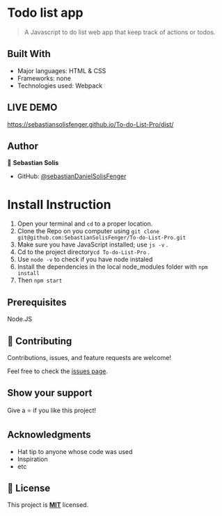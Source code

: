 # Todo list app

> A Javascript to do list web app that keep track of actions or todos.

## Built With

- Major languages: HTML & CSS
- Frameworks: none
- Technologies used: Webpack

## LIVE DEMO
https://sebastiansolisfenger.github.io/To-do-List-Pro/dist/

## Author

👤 **Sebastian Solis**

- GitHub: [@sebastianDanielSolisFenger](https://github.com/SebastianSolisFenger)


# Install Instruction
1. Open your terminal and `cd` to a proper location.
2. Clone the Repo on you computer using `git clone git@github.com:SebastianSolisFenger/To-do-List-Pro.git`
3. Make sure you have JavaScript installed; use `js -v` .
4. Cd to the project directory`cd To-do-List-Pro` .
5. Use `node -v` to check if you have node instaled
6. Install the dependencies in the local node_modules folder with `npm install`
7. Then `npm start`

## Prerequisites
Node.JS

## 🤝 Contributing

Contributions, issues, and feature requests are welcome!

Feel free to check the [issues page](../../issues/).

## Show your support

Give a ⭐️ if you like this project!

## Acknowledgments

- Hat tip to anyone whose code was used
- Inspiration
- etc

## 📝 License

This project is **[MIT](./LICENSE.md)** licensed.
